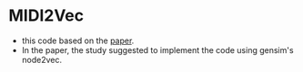 # MIDI2Vec

* this code based on the [paper](https://content.iospress.com/articles/semantic-web/sw210446).
* In the paper, the study suggested to implement the code using gensim's node2vec.